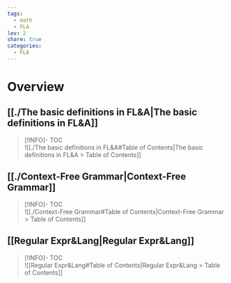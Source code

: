 ```yaml
---  
tags:  
  - math  
  - FLA  
lev: 2  
share: true  
categories:  
  - FLA  
---  
```

  
# Overview  
  
## [[./The basic definitions in FL&A|The basic definitions in FL&A]]  
  
>[!INFO]- TOC  
>![[./The basic definitions in FL&A#Table of Contents|The basic definitions in FL&A > Table of Contents]]  
  
## [[./Context-Free Grammar|Context-Free Grammar]]  
  
>[!INFO]- TOC  
>![[./Context-Free Grammar#Table of Contents|Context-Free Grammar > Table of Contents]]  
  
## [[Regular Expr&Lang|Regular Expr&Lang]]  
  
>[!INFO]- TOC  
>![[Regular Expr&Lang#Table of Contents|Regular Expr&Lang > Table of Contents]]  
